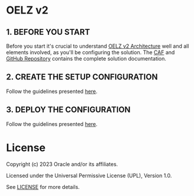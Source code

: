 # OELZ v2

## 1. BEFORE YOU START

Before you start it's crucial to understand [OELZ v2 Architecture](https://blogs.oracle.com/cloudsecurity/post/enterprise-scale-baseline-landing-zone-version2) well and all elements involved, as you'll be configuring the solution. The [CAF](https://docs.oracle.com/en-us/iaas/Content/cloud-adoption-framework/landing-zone-v2.htm) and [GitHub Repository](https://github.com/oracle-quickstart/oci-landing-zones) contains the complete solution documentation.


## 2. CREATE THE SETUP CONFIGURATION

Follow the guidelines presented [here](https://docs.oracle.com/en-us/iaas/Content/cloud-adoption-framework/configuration-landing-zone-v2.htm).


## 3. DEPLOY THE CONFIGURATION

Follow the guidelines presented [here](https://docs.oracle.com/en-us/iaas/Content/cloud-adoption-framework/implementation-landing-zone-v2.htm).

# License

Copyright (c) 2023 Oracle and/or its affiliates.

Licensed under the Universal Permissive License (UPL), Version 1.0.

See [LICENSE](https://github.com/oracle-devrel/technology-engineering/blob/folder-structure/LICENSE) for more details.
